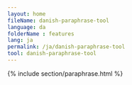 ```yaml
---
layout: home
fileName: danish-paraphrase-tool
language: da
folderName : features
lang: ja
permalink: /ja/danish-paraphrase-tool
tool: danish-paraphrase-tool
---
```

{% include section/paraphrase.html %}